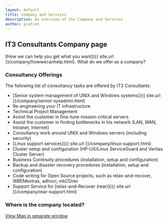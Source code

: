 ```yaml
---
layout: default
title: Company and Services
description: An overview of the Company and Services
author: gratien
---
```


## IT3 Consultants Company page

[How we can help you get what you want]({{ site.url }}/company/howwecanhelp.html).
What do we offer as a company?

### Consultancy Offerings

The following list of consultancy tasks are offered by IT3 Consultants:

 * [Senior system management of UNIX and Windows systems]({{ site.url }}/company/senior-sysadmin.html)
 * Re-engineering your IT infrastructure
 * Technical Project Management
 * Assist the customer in fine-tune mission critical servers
 * Assist the customer in finding bottlenecks in his network (LAN, WAN, Intranet, Internet)
 * Consultancy work around UNIX and Windows servers (including security)
 * [Linux support services]({{ site.url }}/company/linux-support.html)
 * Cluster setup and configuration (HP-UX/Linux ServiceGuard and Veritas Cluster Server)
 * Business Continuity procedures (installation, setup and configuration)
 * Backup and disaster recovery procedures (installation, setup and configuration)
 * Code writing for Open Source projects, such as relax-and-recover, WBEMextras, adhocr, mkCDrec
 * Support Service for [relax-and-Recover (rear)]({{ site.url }}/company/rear-support.html)

### Where is the company located?

<a href="http://goo.gl/maps/HZ3hL" target="_blank">View Map in separate window</a>
